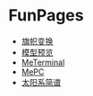 <!--
 * @Author: dodio12138 1159715241@qq.com
 * @Date: 2023-07-25 20:43:08
 * @LastEditors: dodio12138 1159715241@qq.com
 * @LastEditTime: 2023-08-04 09:53:07
 * @FilePath: \FunPages\README.md
-->
# FunPages

- [旗帜变换](https://dodio12138.github.io/FunPages/page/FlagTransform.html)
- [模型预览](https://dodio12138.github.io/FunPages/page/ThreeJs.html)
- [MeTerminal](https://dodio12138.github.io/MeTerminal/src/index.html)
- [MePC](https://dodio12138.github.io/MeTerminal/src/MePC.html)
- [太阳系简谱](https://dodio12138.github.io//FunPages/page/SolarSystem.html)
